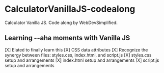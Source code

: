 # CalculatorVanillaJS-codealong
Calculator Vanilla JS. Code along by WebDevSimplified.

## Learning --aha moments with Vanilla JS
[X] Elated to finally learn this
[X] CSS data attributes
[X] Recognize the synergy between files: styles.css, index.html, and script.js 
[X] styles.css setup and arrangements
[X] index.html setup and arrangements
[X] script.js setup and arrangements
